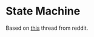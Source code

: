State Machine
=============

Based on [this](https://www.reddit.com/r/Unity3D/comments/39eh4x/tutorial_state_machine_behaviours_discouple/) thread from reddit.
